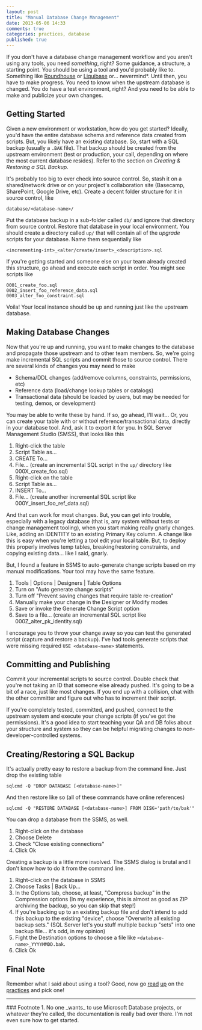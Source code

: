 ```yaml
---
layout: post
title: "Manual Database Change Management"
date: 2013-05-06 14:33
comments: true
categories: practices, database
published: true
---
```


If you don't have a database change management workflow and you aren't using any tools, you need _something_, right? Some guidance, a structure, a starting point. You should be using a tool and you'd probably like to. Something like [Roundhouse][1] or [Liquibase][2] or... nevermind*. Until then, you have to make progress. You need to know when the upstream database is changed. You do have a test environment, right? And you need to be able to make and publicize your own changes.

## Getting Started

Given a new environment or workstation, how do you get started? Ideally, you'd have the entire database schema and reference data created from scripts. But, you likely have an existing database. So, start with a SQL backup (usually a `.BAK` file). That backup should be created from the upstream environment (test or production, your call, depending on where the most current database resides). Refer to the section on *Creating & Restoring a SQL Backup*.

It's probably too big to ever check into source control. So, stash it on a shared/network drive or on your project's collaboration site (Basecamp, SharePoint, Google Drive, etc). Create a decent folder structure for it in source control, like

    database/<database-name>/
    
Put the database backup in a sub-folder called `db/` and ignore that directory from source control. Restore that database in your local environment. You should create a directory called `up/` that will contain all of the _upgrade_ scripts for your database. Name them sequentially like

    <incrementing-int>_<alter/create/insert>_<description>.sql

If you're getting started and someone else on your team already created this structure, go ahead and execute each script in order. You might see scripts like

```
0001_create_foo.sql
0002_insert_foo_reference_data.sql
0003_alter_foo_constraint.sql
```

Voila! Your local instance should be up and running just like the upstream database.


## Making Database Changes

Now that you're up and running, you want to make changes to the database and propagate those upstream and to other team members. So, we're going make incremental SQL scripts and commit those to source control. There are several kinds of changes you may need to make

* Schema/DDL changes (add/remove columns, constraints, permissions, etc)
* Reference data (load/change lookup tables or catalogs)
* Transactional data (should be loaded by users, but may be needed for testing, demos, or development)

You may be able to write these by hand. If so, go ahead, I'll wait... Or, you can create your table with or without reference/transactional data, directly in your database tool. And, ask it to export it for you. In SQL Server Management Studio (SMSS), that looks like this

1. Right-click the table
1. Script Table as...
1. CREATE To... 
1. File... (create an incremental SQL script in the `up/` directory like 000X_create_foo.sql)
1. Right-click on the table
1. Script Table as...
1. INSERT To...
1. File... (create another incremental SQL script like 000Y_insert_foo_ref_data.sql)

And that can work for most changes. But, you can get into trouble, especially with a legacy database (that is, any system without tests or change management tooling), when you start making really gnarly changes. Like, adding an IDENTITY to an existing Primary Key column. A change like this is easy when you're letting a tool edit your local table. But, to deploy this properly involves temp tables, breaking/restoring constraints, and copying existing data... like I said, gnarly.

But, I found a feature in SSMS to auto-generate change scripts based on my manual modifications. Your tool may have the same feature.

1. Tools | Options | Designers | Table Options
1. Turn on "Auto generate change scripts"
1. Turn off "Prevent saving changes that require table re-creation"
1. Manually make your change in the Designer or Modify modes
1. Save or invoke the Generate Change Script option
1. Save to a file... (create an incremental SQL script like 000Z_alter_pk_identity.sql)

I encourage you to throw your change away so you can test the generated script (capture and restore a backup). I've had tools generate scripts that were missing required `USE <database-name>` statements.


## Committing and Publishing

Commit your incremental scripts to source control. Double check that you're not taking an ID that someone else already pushed. It's going to be a bit of a race, just like most changes. If you end up with a collision, chat with the other committer and figure out who has to increment their script.

If you're completely tested, committed, and pushed, connect to the upstream system and execute your change scripts (if you've got the permissions). It's a good idea to start teaching your QA and DB folks about your structure and system so they can be helpful migrating changes to non-developer-controlled systems.


## Creating/Restoring a SQL Backup

It's actually pretty easy to restore a backup from the command line. Just drop the existing table

    sqlcmd -Q "DROP DATABASE [<database-name>]"

And then restore like so (all of these commands have online references)

    sqlcmd -Q "RESTORE DATABASE [<database-name>] FROM DISK='path/to/bak'"

You can drop a database from the SSMS, as well.

1. Right-click on the database
1. Choose Delete
1. Check "Close existing connections"
1. Click Ok

Creating a backup is a little more involved. The SSMS dialog is brutal and I don't know how to do it from the command line.

1. Right-click on the database in SSMS
1. Choose Tasks | Back Up...
1. In the Options tab, choose, at least, "Compress backup" in the Compression options (In my experience, this is almost as good as ZIP archiving the backup, so you can skip that step!)
1. If you're backing up to an existing backup file and don't intend to add this backup to the existing "device", choose "Overwrite all existing backup sets." (SQL Server let's you stuff multiple backup "sets" into one backup file... it's odd, in my opinion)
1. Fight the Destination options to choose a file like `<database-name>_YYYYMMDD.bak`.
1. Click Ok

## Final Note
Remember what I said about using a tool? Good, now go [read][3] [up][4] on the [practices][5] and pick one!


<hr />
### Footnote
1. No one _wants_ to use Microsoft Database projects, or whatever they're called, the documentation is really bad over there. I'm not even sure how to get started.


 [1]: https://github.com/chucknorris/roundhouse
 [2]: http://www.liquibase.org/
 [3]: https://github.com/chucknorris/roundhouse/wiki
 [4]: https://github.com/chucknorris/roundhouse/wiki/RoundhousEModes
 [5]: https://groups.google.com/forum/?fromgroups=#!searchin/chucknorrisframework/roundhouse
